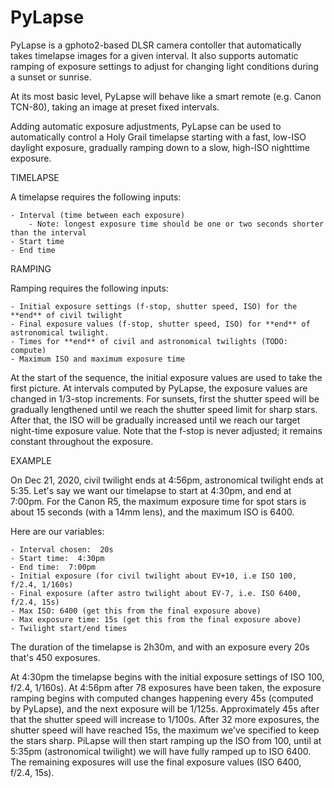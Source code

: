 # PyLapse

PyLapse is a gphoto2-based DLSR camera contoller that automatically takes timelapse
images for a given interval.  It also supports automatic ramping of exposure settings
to adjust for changing light conditions during a sunset or sunrise.

At its most basic level, PyLapse will behave like a smart remote (e.g. Canon TCN-80),
taking an image at preset fixed intervals.

Adding automatic exposure adjustments, PyLapse can be used to automatically control
a Holy Grail timelapse starting with a fast, low-ISO daylight exposure, gradually ramping
down to a slow, high-ISO nighttime exposure.

TIMELAPSE

A timelapse requires the following inputs:

    - Interval (time between each exposure)
        - Note: longest exposure time should be one or two seconds shorter than the interval
    - Start time
    - End time

RAMPING

Ramping requires the following inputs:

    - Initial exposure settings (f-stop, shutter speed, ISO) for the **end** of civil twilight
    - Final exposure values (f-stop, shutter speed, ISO) for **end** of astronomical twilight.
    - Times for **end** of civil and astronomical twilights (TODO: compute)
    - Maximum ISO and maximum exposure time

At the start of the sequence, the initial exposure values are used to take the first
picture.  At intervals computed by PyLapse, the exposure values are changed in 1/3-stop
increments.  For sunsets, first the shutter speed will be gradually lengthened until
we reach the shutter speed limit for sharp stars.  After that, the ISO will be gradually
increased until we reach our target night-time exposure value.  Note that the f-stop is
never adjusted; it remains constant throughout the exposure.

EXAMPLE

On Dec 21, 2020, civil twilight ends at 4:56pm, astronomical twilight ends at 5:35.  Let's
say we want our timelapse to start at 4:30pm, and end at 7:00pm.  For the Canon R5, the
maximum exposure time for spot stars is about 15 seconds (with a 14mm lens), and the maximum
ISO is 6400.

Here are our variables:

    - Interval chosen:  20s
    - Start time:  4:30pm
    - End time:  7:00pm
    - Initial exposure (for civil twilight about EV+10, i.e ISO 100, f/2.4, 1/160s)
    - Final exposure (after astro twilight about EV-7, i.e. ISO 6400, f/2.4, 15s)
    - Max ISO: 6400 (get this from the final exposure above)
    - Max exposure time: 15s (get this from the final exposure above)
    - Twilight start/end times

The duration of the timelapse is 2h30m, and with an exposure every 20s that's 450 exposures.

At 4:30pm the timelapse begins with the initial exposure settings of ISO 100, f/2.4, 1/160s).
At 4:56pm after 78 exposures have been taken, the exposure ramping begins with computed changes
happening every 45s (computed by PyLapse), and the next exposure will be 1/125s.  Approximately
45s after that the shutter speed will increase to 1/100s. After 32 more exposures, the shutter 
speed will have reached 15s, the maximum we've specified to keep the stars sharp.  PiLapse will
then start ramping up the ISO from 100, until at 5:35pm (astronomical twilight) we will have
fully ramped up to ISO 6400.  The remaining exposures will use the final exposure values (ISO 6400,
f/2.4, 15s).

